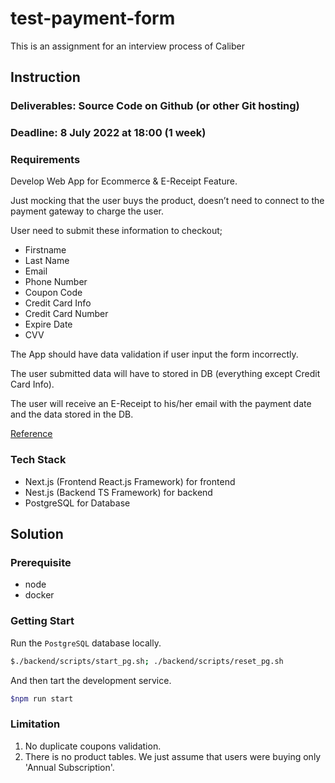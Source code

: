 # test-payment-form

This is an assignment for an interview process of Caliber

## Instruction

### Deliverables: Source Code on Github (or other Git hosting)

### Deadline: 8 July 2022 at 18:00 (1 week)

### Requirements

Develop Web App for Ecommerce & E-Receipt Feature.

Just mocking that the user buys the product, doesn’t need to connect to the payment gateway to charge the user.

User need to submit these information to checkout;

- Firstname
- Last Name
- Email
- Phone Number
- Coupon Code
- Credit Card Info
- Credit Card Number
- Expire Date
- CVV

The App should have data validation if user input the form incorrectly.

The user submitted data will have to stored in DB (everything except Credit Card Info).

The user will receive an E-Receipt to his/her email with the payment date and the data stored in the DB.

[Reference](https://checkout.cariber.co/add-sku-634cac96-9b75-41d0-8605-f902cde1566f/?cpc=career92)

### Tech Stack

- Next.js (Frontend React.js Framework) for frontend
- Nest.js (Backend TS Framework) for backend
- PostgreSQL for Database

## Solution

### Prerequisite

- node
- docker

### Getting Start

Run the `PostgreSQL` database locally.


```sh
$./backend/scripts/start_pg.sh; ./backend/scripts/reset_pg.sh
```

And then tart the development service.

```sh
$npm run start
```

### Limitation

1. No duplicate coupons validation.
2. There is no product tables. We just assume that users were buying only 'Annual Subscription'.
